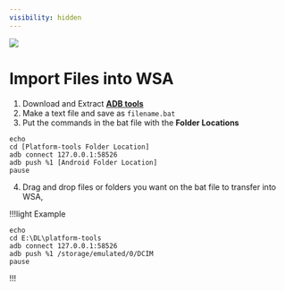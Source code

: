 ```yaml
---
visibility: hidden
---
```

![](https://cdn.discordapp.com/attachments/1015131233824538624/1085458787890110504/yHJjHhz.png)

# Import Files into WSA

1. Download and Extract [**ADB tools**](https://dl.google.com/android/repository/platform-tools-latest-windows.zip)
2. Make a text file and save as `filename.bat`
3. Put the commands in the bat file with the **Folder Locations**

```
echo
cd [Platform-tools Folder Location]
adb connect 127.0.0.1:58526
adb push %1 [Android Folder Location]
pause
```
4. Drag and drop files or folders you want on the bat file to transfer into WSA,

!!!light Example
```
echo
cd E:\DL\platform-tools
adb connect 127.0.0.1:58526
adb push %1 /storage/emulated/0/DCIM
pause
```
!!!
